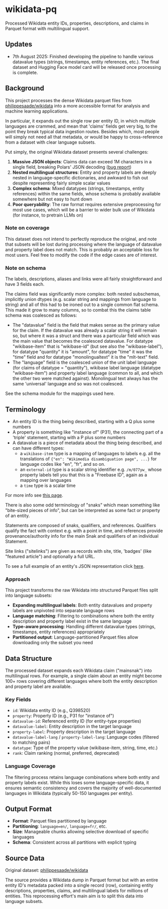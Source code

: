 # wikidata-pq

Processed Wikidata entity IDs, properties, descriptions, and claims in Parquet format with multilingual support.

## Updates

- 7th August 2025: Finished developing the pipeline to handle various datavalue types (strings, timestamps, entity references, etc.). The final dataset and Hugging Face model card will be released once processing is complete.

## Background

This project processes the dense Wikidata parquet files from [philippesaade/wikidata](https://huggingface.co/datasets/philippesaade/wikidata)
into a more accessible format for analysis and machine learning applications.

In particular, it expands out the single row per entity ID, in which multiple languages are crammed,
and mean that 'claims' fields get very big, to the point they break typical data ingestion routes.
Besides which, most people will simply not need all that metadata, or would be happy to
cross-reference from a dataset with clear language subsets.

Put simply, the original Wikidata dataset presents several challenges:

1. **Massive JSON objects**: Claims data can exceed 1M characters in a single field, breaking Polars' JSON decoding ([bug report](https://github.com/pola-rs/polars/issues/23891))
2. **Nested multilingual structures**: Entity and property labels are deeply nested in language-specific dictionaries, and awkward to fish out despite representing fairly simple scalar values
3. **Complex schema**: Mixed datatypes (strings, timestamps, entity references) within the same fields, whose schema is probably available somewhere but not easy to hunt down
4. **Poor queryability**: The raw format requires extensive preprocessing for most use cases, which
   will be a barrier to wider bulk use of Wikidata (for instance, to pretrain LLMs on)

### Note on coverage

This dataset does not intend to perfectly reproduce the original, and note that subsets will be lost
during processing where the language of datavalue and property label does not match. This is
probably an acceptable loss for most users. Feel free to modify the code if the edge cases are of interest.

### Note on schema

The labels, descriptions, aliases and links were all fairly straightforward and have 3 fields each.

The claims field was significantly more complex: both nested subschemas, implicitly union dtypes
(e.g. scalar string and mappings from language to string) and all of this had to be ironed out to a
single common flat schema. This made it grow to many columns, so to combat this the claims table
schema was coalesced as follows:

- The "datavalue" field is the field that makes sense as the primary value for the claim. If the
  datavalue was already a scalar string it will remain so, but where it was a struct and there was a
  particular field which was the main value that becomes the coalesced datavalue. For datatype "wikibase-item"
  that is "wikibase-id" (but see also the "wikibase-label"), for datatype "quantity" it is "amount",
  for datatype "time" it was the "time" field and for datatype "monolingualtext" it is the
  "mlt-text" field.
- The "language" field is the coalesced union of the unit label language (for claims of datatype = "quantity"),
  wikibase label language (datatype "wikibase-item") and property label language (common to all, and
  which the other two were matched against). Monolingual text always has the same 'universal' language
  and so was not coalesced.

See the schema module for the mappings used here.

## Terminology

- An entity ID is the thing being described, starting with a Q plus some numbers
- A property is something like "instance of" (P31), the connecting part of a 'triple' statement,
  starting with a P plus some numbers
- A datavalue is a piece of metadata about the thing being described, and can have different types:
  - a `wikibase-item` type is a mapping of languages to labels e.g. all the translations of
    `{"en": "Wikimedia disambiguation page", ...}` for language codes like "en", "fr", and so on.
  - an `external-id` type is a scalar string identifier e.g. `/m/077yw_` whose property
    labels tell you that this is a "Freebase ID", again as a mapping over languages
  - a `time` type is a scalar time

For more info see [this page](https://doc.wikimedia.org/Wikibase/master/php/docs_topics_json.html#json_snaks).

There is also some odd terminology of "snaks" which mean something like "bite-sized pieces of info", but
can be interpreted as some fact or property of an entity.

Statements are composed of snaks,
qualifiers, and references. Qualifiers qualify the fact with context e.g. with a point in time,
and references provide provenance/authority info for the main Snak and qualifiers of an individual
Statement.

Site links ("sitelinks") are given as records with site, title, 'badges' (like "featured article")
and optionally a full URL.

To see a full example of an entity's JSON representation click [here](https://doc.wikimedia.org/Wikibase/master/php/docs_topics_json.html#json_example).

### Approach

This project transforms the raw Wikidata into structured Parquet files split into language subsets:

- **Expanding multilingual labels**: Both entity datavalues and property labels are unpivoted into separate language rows
- **Language matching**: Filtering to combinations where both the entity description and property label exist in the same language
- **Type-aware processing**: Handling different datavalue types (strings, timestamps, entity references) appropriately
- **Partitioned output**: Language-partitioned Parquet files allow downloading only the subset you need

## Data Structure

The processed dataset expands each Wikidata claim ("mainsnak") into multilingual rows. For example, a single claim about an entity might become 100+ rows covering different languages where both the entity description and property label are available.

### Key Fields

- `id`: Wikidata entity ID (e.g., Q398520)
- `property`: Property ID (e.g., P31 for "instance of")
- `datavalue-id`: Referenced entity ID (for entity-type properties)
- `datavalue-label`: Entity description in the target language
- `property-label`: Property description in the target language
- `datavalue-label-lang` / `property-label-lang`: Language codes (filtered to matching pairs)
- `datatype`: Type of the property value (wikibase-item, string, time, etc.)
- `rank`: Claim ranking (normal, preferred, deprecated)

### Language Coverage

The filtering process retains language combinations where both entity and property labels exist. While this loses some language-specific data, it ensures semantic consistency and covers the majority of well-documented languages in Wikidata (typically 50-150 languages per entity).

## Output Format

- **Format**: Parquet files partitioned by language
- **Partitioning**: `language=en/`, `language=fr/`, etc.
- **Size**: Manageable chunks allowing selective download of specific languages
- **Schema**: Consistent across all partitions with explicit typing

## Source Data

Original dataset: [philippesaade/wikidata](https://huggingface.co/datasets/philippesaade/wikidata)

The source provides a Wikidata dump in Parquet format but with an entire entity ID's metadata packed into a single record (row), containing entity descriptions, properties, claims, and multilingual labels for millions of entities. This reprocessing effort's main aim is to split this data into language subsets.
